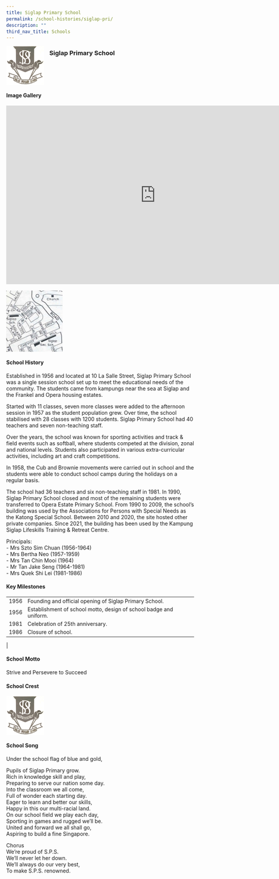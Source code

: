 ```yaml
---
title: Siglap Primary School
permalink: /school-histories/siglap-pri/
description: ""
third_nav_title: Schools
---
```

<img align="left" style="width:20%;margin-right:15px;" src="/images/siglappri1.png">

### **Siglap Primary School**

<br clear="left">

#### **Image Gallery**

<iframe src="https://docs.google.com/presentation/d/e/2PACX-1vRhEESDoV0nsrd5Vv7BK2BmSDZX_ZnBiWJV4Zs7ohCTkjyJ5qoO8Cnb3b88fzBfrCOqoWnX-auNn2JR/embed?start=false&amp;loop=true&amp;delayms=5000" frameborder="0" width="800" height="479" allowfullscreen="true"></iframe>
<p><a href="/images/siglappri2.jpg">  
<img align="left" style="width:30%;margin-right:15px;" src="/images/siglappri2.jpg">
</a></p>

<br clear="left">

#### **School History**
Established in 1956 and located at 10 La Salle Street, Siglap Primary School was a single session school set up to meet the educational needs of the community. The students came from kampungs near the sea at Siglap and the Frankel and Opera housing estates.

Started with 11 classes, seven more classes were added to the afternoon session in 1957 as the student population grew. Over time, the school stabilised with 28 classes with 1200 students. Siglap Primary School had 40 teachers and seven non-teaching staff.

Over the years, the school was known for sporting activities and track &amp; field events such as softball, where students competed at the division, zonal and national levels. Students also participated in various extra-curricular activities, including art and craft competitions.

In 1958, the Cub and Brownie movements were carried out in school and the students were able to conduct school camps during the holidays on a regular basis.

The school had 36 teachers and six non-teaching staff in 1981. In 1990, Siglap Primary School closed and most of the remaining students were transferred to Opera Estate Primary School. From 1990 to 2009, the school’s building was used by the Associations for Persons with Special Needs as the Katong Special School. Between 2010 and 2020, the site hosted other private companies. Since 2021, the building has been used by the Kampung Siglap Lifeskills Training &amp; Retreat Centre.&nbsp;&nbsp;

Principals:<br>
\- Mrs Szto Sim Chuan (1956-1964)<br>
\- Mrs Bertha Neo (1957-1959)<br>
\- Mrs Tan Chin Mooi (1964)<br>
\- Mr Tan Jake Seng (1964-1981)<br>
\- Mrs Quek Shi Lei (1981-1986)

#### **Key Milestones**

|  |  |
|:---:|---|
| 1956 | Founding and official opening of Siglap Primary School. |
| 1956 | Establishment of school motto, design of school badge and uniform. |
| 1981 | Celebration of 25th anniversary. |
| 1986 | Closure of school. |
|

#### **School Motto**
Strive and Persevere to Succeed

#### **School Crest**
<img align="left" style="width:20%;margin-right:15px;" src="/images/siglappri1.png">


<br clear="left">

#### **School Song**
Under the school flag of blue and gold,

Pupils of Siglap Primary grow.<br>
Rich in knowledge skill and play,<br>
Preparing to serve our nation some day.<br>
Into the classroom we all come,<br>
Full of wonder each starting day.<br>
Eager to learn and better our skills,<br>
Happy in this our multi-racial land.<br>
On our school field we play each day,<br>
Sporting in games and rugged we’ll be.<br>
United and forward we all shall go,<br>
Aspiring to build a fine Singapore.

Chorus<br>
We’re proud of S.P.S.<br>
We’ll never let her down.<br>
We’ll always do our very best,<br>
To make S.P.S. renowned.